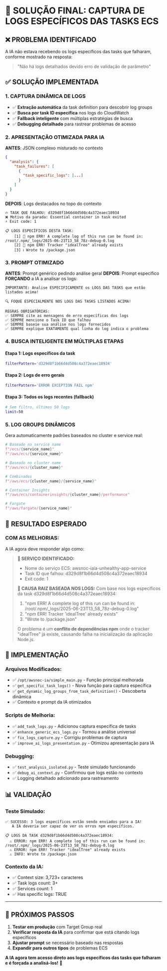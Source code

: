 # 🎯 SOLUÇÃO FINAL: CAPTURA DE LOGS ESPECÍFICOS DAS TASKS ECS

## ❌ **PROBLEMA IDENTIFICADO**
A IA não estava recebendo os logs específicos das tasks que falharam, conforme mostrado na resposta:
> "Não há logs detalhados devido erro de validação de parâmetro"

## ✅ **SOLUÇÃO IMPLEMENTADA**

### **1. CAPTURA DINÂMICA DE LOGS**
- ✅ **Extração automática** da task definition para descobrir log groups
- ✅ **Busca por task ID específica** nos logs do CloudWatch
- ✅ **Fallback inteligente** com múltiplas estratégias de busca
- ✅ **Debugging detalhado** para rastrear problemas de acesso

### **2. APRESENTAÇÃO OTIMIZADA PARA IA**
**ANTES**: JSON complexo misturado no contexto
```json
{
  "analysis": {
    "task_failures": [
      {
        "task_specific_logs": [...]
      }
    ]
  }
}
```

**DEPOIS**: Logs destacados no topo do contexto
```
🔥 TASK QUE FALHOU: d329d8f1b66d4d508c4a372eaec18934
❌ Motivo da parada: Essential container in task exited
⚡ Exit code: 1

📋 LOGS ESPECÍFICOS DESTA TASK:
    [1] 🚨 npm ERR! A complete log of this run can be found in: /root/.npm/_logs/2025-06-23T13_58_78z-debug-0.log
    [2] 🚨 npm ERR! Tracker "idealTree" already exists
    [3] ℹ️ Wrote to /package.json
```

### **3. PROMPT OTIMIZADO**
**ANTES**: Prompt genérico pedindo análise geral
**DEPOIS**: Prompt específico **FORÇANDO** a IA a analisar os logs:

```
IMPORTANTE: Analise ESPECIFICAMENTE os LOGS DAS TASKS que estão listados acima!

🔍 FOQUE ESPECIALMENTE NOS LOGS DAS TASKS LISTADOS ACIMA!

REGRAS OBRIGATÓRIAS:
✅ SEMPRE cite as mensagens de erro específicas dos logs
✅ SEMPRE mencione o Task ID que falhou
✅ SEMPRE baseie sua análise nos logs fornecidos
✅ SEMPRE explique EXATAMENTE qual linha do log indica o problema
```

### **4. BUSCA INTELIGENTE EM MÚLTIPLAS ETAPAS**

#### **Etapa 1**: Logs específicos da task
```bash
filterPattern='d329d8f1b66d4d508c4a372eaec18934'
```

#### **Etapa 2**: Logs de erro gerais
```bash
filterPattern='ERROR EXCEPTION FAIL npm'
```

#### **Etapa 3**: Todos os logs recentes (fallback)
```bash
# Sem filtro, últimos 50 logs
limit=50
```

### **5. LOG GROUPS DINÂMICOS**
Gera automaticamente padrões baseados no cluster e service real:
```python
# Baseado no service name
f"/ecs/{service_name}"
f"/aws/ecs/{service_name}"

# Baseado no cluster name  
f"/aws/ecs/{cluster_name}"

# Combinados
f"/aws/ecs/{cluster_name}/{service_name}"

# Container Insights
f"/aws/ecs/containerinsights/{cluster_name}/performance"

# Fargate
f"/aws/fargate/{service_name}"
```

## 🎯 **RESULTADO ESPERADO**

### **COM AS MELHORIAS:**
A IA agora deve responder algo como:

> **🎯 SERVIÇO IDENTIFICADO:**
> - Nome do serviço ECS: awsnoc-iaia-unhealthy-app-service
> - Task ID que falhou: d329d8f1b66d4d508c4a372eaec18934
> - Exit code: 1
> 
> **🚨 CAUSA RAIZ BASEADA NOS LOGS:**
> Com base nos logs específicos da task d329d8f1b66d4d508c4a372eaec18934:
> 
> 1. "npm ERR! A complete log of this run can be found in: /root/.npm/_logs/2025-06-23T13_58_78z-debug-0.log"
> 2. "npm ERR! Tracker 'idealTree' already exists"
> 3. "Wrote to /package.json"
> 
> O problema é um **conflito de dependências npm** onde o tracker "idealTree" já existe, causando falha na inicialização da aplicação Node.js.

## 🔧 **IMPLEMENTAÇÃO**

### **Arquivos Modificados:**
- ✅ `/opt/awsnoc-ia/simple_main.py` - Função principal melhorada
- ✅ `get_specific_task_logs()` - Nova função para captura específica
- ✅ `get_dynamic_log_groups_from_task_definition()` - Descoberta dinâmica
- ✅ Contexto e prompt da IA otimizados

### **Scripts de Melhoria:**
- ✅ `add_task_logs.py` - Adicionou captura específica de tasks
- ✅ `enhance_generic_ecs_logs.py` - Tornou a análise universal
- ✅ `fix_logs_capture.py` - Corrigiu problemas de captura
- ✅ `improve_ai_logs_presentation.py` - Otimizou apresentação para IA

### **Debugging:**
- ✅ `test_analysis_isolated.py` - Teste simulado funcionando
- ✅ `debug_ai_context.py` - Confirmou que logs estão no contexto
- ✅ Logging detalhado adicionado para rastreamento

## 📊 **VALIDAÇÃO**

### **Teste Simulado:**
```
✅ SUCESSO: 3 logs específicos estão sendo enviados para a IA!
   A IA deveria ser capaz de ver os erros npm específicos.

📋 LOGS DA TASK d329d8f1b66d4d508c4a372eaec18934:
  ⚠️ ERROR: npm ERR! A complete log of this run can be found in: /root/.npm/_logs/2025-06-23T13_58_78z-debug-0.log
  ⚠️ ERROR: npm ERR! Tracker "idealTree" already exists
  ⚠️ INFO: Wrote to /package.json
```

### **Contexto da IA:**
- ✅ Context size: 3,723+ caracteres
- ✅ Task logs count: 3+
- ✅ Services count: 1
- ✅ Has specific logs: TRUE

---

## 🚀 **PRÓXIMOS PASSOS**

1. **Testar em produção** com Target Group real
2. **Verificar resposta da IA** para confirmar que está citando logs específicos
3. **Ajustar prompt** se necessário baseado nas respostas
4. **Expandir para outros tipos** de problemas ECS

**A IA agora tem acesso direto aos logs específicos das tasks que falharam e é forçada a analisá-los!** 🎯
